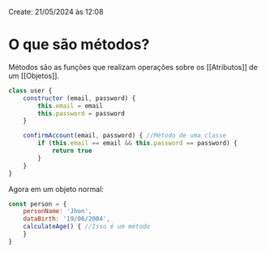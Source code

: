 Create: 21/05/2024 às 12:08

# **O que são métodos?**

Métodos são as funções que realizam operações sobre os [[Atributos]] de um [[Objetos]].

``` JavaScript
class user {
	constructor (email, password) {
		this.email = email
		this.password = password
	}

	confirmAccount(email, password) { //Método de uma classe
		if (this.email == email && this.password == password) {
			return true
		}
	}
}
```

Agora em um objeto normal:

``` Javascript
const person = {
	personName: 'Jhon',
	dataBirth: '19/06/2004',
	calculateAge() { //Isso é um método
	}
}
```